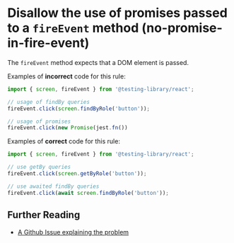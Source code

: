 # Disallow the use of promises passed to a `fireEvent` method (no-promise-in-fire-event)

The `fireEvent` method expects that a DOM element is passed.

Examples of **incorrect** code for this rule:

```js
import { screen, fireEvent } from '@testing-library/react';

// usage of findBy queries
fireEvent.click(screen.findByRole('button'));

// usage of promises
fireEvent.click(new Promise(jest.fn())
```

Examples of **correct** code for this rule:

```js
import { screen, fireEvent } from '@testing-library/react';

// use getBy queries
fireEvent.click(screen.getByRole('button'));

// use awaited findBy queries
fireEvent.click(await screen.findByRole('button'));
```

## Further Reading

- [A Github Issue explaining the problem](https://github.com/testing-library/dom-testing-library/issues/609)
